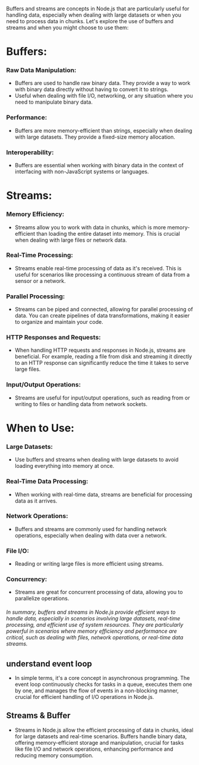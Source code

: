 Buffers and streams are concepts in Node.js that are particularly useful for handling data, especially when dealing with large datasets or when you need to process data in chunks. Let's explore the use of buffers and streams and when you might choose to use them:

# Buffers:
### Raw Data Manipulation:
* Buffers are used to handle raw binary data. They provide a way to work with binary data directly without having to convert it to strings.
* Useful when dealing with file I/O, networking, or any situation where you need to manipulate binary data.

### Performance:
* Buffers are more memory-efficient than strings, especially when dealing with large datasets. They provide a fixed-size memory allocation.

### Interoperability:
* Buffers are essential when working with binary data in the context of interfacing with non-JavaScript systems or languages.

# Streams:
### Memory Efficiency:
* Streams allow you to work with data in chunks, which is more memory-efficient than loading the entire dataset into memory. This is crucial when dealing with large files or network data.

### Real-Time Processing:
* Streams enable real-time processing of data as it's received. This is useful for scenarios like processing a continuous stream of data from a sensor or a network.

### Parallel Processing:
* Streams can be piped and connected, allowing for parallel processing of data. You can create pipelines of data transformations, making it easier to organize and maintain your code.

### HTTP Responses and Requests:
* When handling HTTP requests and responses in Node.js, streams are beneficial. For example, reading a file from disk and streaming it directly to an HTTP response can significantly reduce the time it takes to serve large files.

### Input/Output Operations:
* Streams are useful for input/output operations, such as reading from or writing to files or handling data from network sockets.

# When to Use:
### Large Datasets:
* Use buffers and streams when dealing with large datasets to avoid loading everything into memory at once.

### Real-Time Data Processing:
* When working with real-time data, streams are beneficial for processing data as it arrives.

### Network Operations:
* Buffers and streams are commonly used for handling network operations, especially when dealing with data over a network.

### File I/O:
* Reading or writing large files is more efficient using streams.

### Concurrency:
* Streams are great for concurrent processing of data, allowing you to parallelize operations.

###### In summary, buffers and streams in Node.js provide efficient ways to handle data, especially in scenarios involving large datasets, real-time processing, and efficient use of system resources. They are particularly powerful in scenarios where memory efficiency and performance are critical, such as dealing with files, network operations, or real-time data streams.

## understand event loop
* In simple terms, it's a core concept in asynchronous programming. The event loop continuously checks for tasks in a queue, executes them one by one, and manages the flow of events in a non-blocking manner, crucial for efficient handling of I/O operations in Node.js.

## Streams & Buffer
* Streams in Node.js allow the efficient processing of data in chunks, ideal for large datasets and real-time scenarios. Buffers handle binary data, offering memory-efficient storage and manipulation, crucial for tasks like file I/O and network operations, enhancing performance and reducing memory consumption.